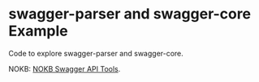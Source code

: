 # swagger-parser and swagger-core Example

Code to explore swagger-parser and swagger-core.

NOKB: [NOKB Swagger API Tools](https://kb.novaordis.com/index.php/Swagger_API_Tools#Swagger_Parser_Playground_Example).

